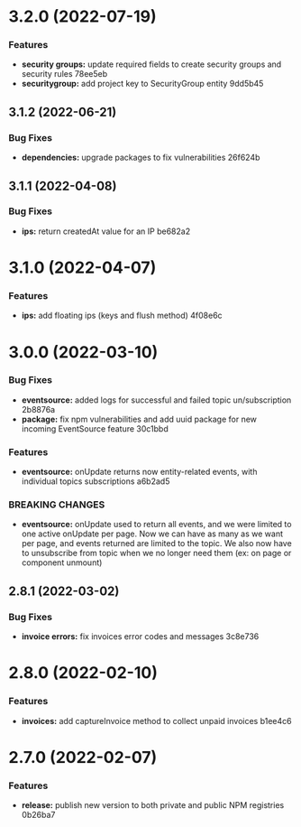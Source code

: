 # 3.2.0 (2022-07-19)


### Features

* **security groups:** update required fields to create security groups and security rules 78ee5eb
* **securitygroup:** add project key to SecurityGroup entity 9dd5b45

## 3.1.2 (2022-06-21)


### Bug Fixes

* **dependencies:** upgrade packages to fix vulnerabilities 26f624b

## 3.1.1 (2022-04-08)


### Bug Fixes

* **ips:** return createdAt value for an IP be682a2

# 3.1.0 (2022-04-07)


### Features

* **ips:** add floating ips (keys and flush method) 4f08e6c

# 3.0.0 (2022-03-10)


### Bug Fixes

* **eventsource:** added logs for successful and failed topic un/subscription 2b8876a
* **package:** fix npm vulnerabilities and add uuid package for new incoming EventSource feature 30c1bbd


### Features

* **eventsource:** onUpdate returns now entity-related events, with individual topics subscriptions a6b2ad5


### BREAKING CHANGES

* **eventsource:** onUpdate used to return all events, and we were limited to one active onUpdate per
page. Now we can have as many as we want per page, and events returned are limited to the topic. We
also now have to unsubscribe from topic when we no longer need them (ex: on page or component
unmount)

## 2.8.1 (2022-03-02)


### Bug Fixes

* **invoice errors:** fix invoices error codes and messages 3c8e736

# 2.8.0 (2022-02-10)


### Features

* **invoices:** add captureInvoice method to collect unpaid invoices b1ee4c6

# 2.7.0 (2022-02-07)


### Features

* **release:** publish new version to both private and public NPM registries 0b26ba7

